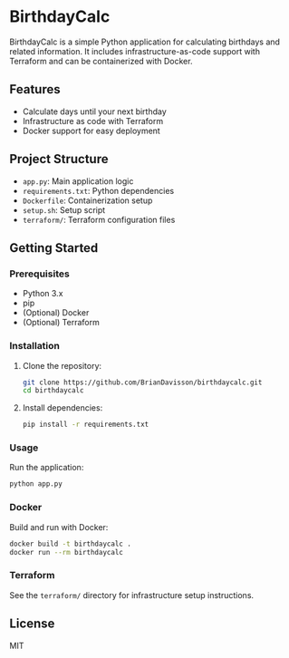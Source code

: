 # BirthdayCalc

BirthdayCalc is a simple Python application for calculating birthdays and related information. It includes infrastructure-as-code support with Terraform and can be containerized with Docker.

## Features
- Calculate days until your next birthday
- Infrastructure as code with Terraform
- Docker support for easy deployment

## Project Structure
- `app.py`: Main application logic
- `requirements.txt`: Python dependencies
- `Dockerfile`: Containerization setup
- `setup.sh`: Setup script
- `terraform/`: Terraform configuration files

## Getting Started

### Prerequisites
- Python 3.x
- pip
- (Optional) Docker
- (Optional) Terraform

### Installation
1. Clone the repository:
   ```bash
   git clone https://github.com/BrianDavisson/birthdaycalc.git
   cd birthdaycalc
   ```
2. Install dependencies:
   ```bash
   pip install -r requirements.txt
   ```

### Usage
Run the application:
```bash
python app.py
```

### Docker
Build and run with Docker:
```bash
docker build -t birthdaycalc .
docker run --rm birthdaycalc
```

### Terraform
See the `terraform/` directory for infrastructure setup instructions.

## License
MIT
